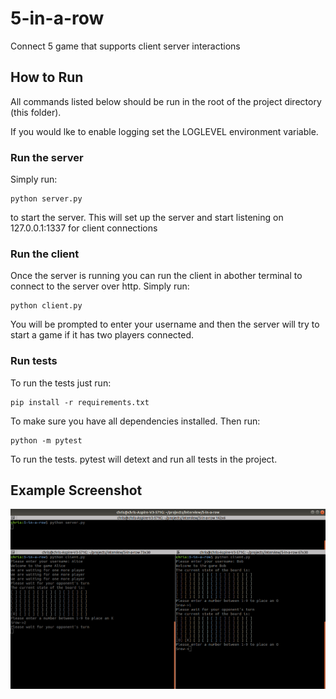 # 5-in-a-row
Connect 5 game that supports client server interactions


## How to Run

All commands listed below should be run in the root of the project directory (this folder).

If you would lke to enable logging set the LOGLEVEL environment variable.

### Run the server

Simply run:
```
python server.py
```
to start the server. This will set up the server and start listening on 127.0.0.1:1337 for client connections

### Run the client

Once the server is running you can run the client in abother terminal to connect to the server over http. Simply run:
```
python client.py
```
You will be prompted to enter your username and then the server will try to start a game if it has two players connected.

### Run tests

To run the tests just run:
```
pip install -r requirements.txt
```
To make sure you have all dependencies installed. Then run:
```
python -m pytest
```
To run the tests. pytest will detext and run all tests in the project.

## Example Screenshot

![img1](https://github.com/crhurley/5-in-a-row/blob/master/images/img1.png)
